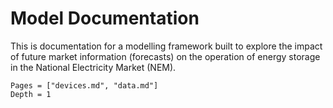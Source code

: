 # Model Documentation

This is documentation for a modelling framework built to explore the impact of future market information (forecasts) on the operation of energy storage in the National Electricity Market (NEM).

```@contents
Pages = ["devices.md", "data.md"]
Depth = 1
```